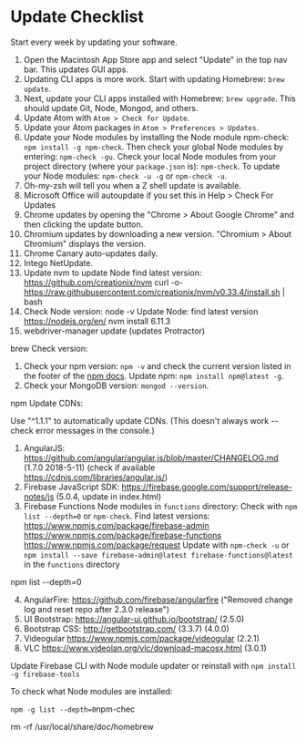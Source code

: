# Update Checklist

Start every week by updating your software.

1. Open the Macintosh App Store app and select "Update" in the top nav bar. This updates GUI apps.
2. Updating CLI apps is more work. Start with updating Homebrew: `brew update`.
3. Next, update your CLI apps installed with Homebrew: `brew upgrade`. This should update Git, Node, Mongod, and others.
4. Update Atom with `Atom > Check for Update`.
5. Update your Atom packages in `Atom > Preferences > Updates`.
6. Update your Node modules by installing the Node module npm-check: `npm install -g npm-check`. Then check your global Node modules by entering: `npm-check -gu`. Check your local Node modules from your project directory (where your `package.json` is): `npm-check`. To update your Node modules: `npm-check -u -g` or `npm-check -u`.
7. Oh-my-zsh will tell you when a Z shell update is available.
8. Microsoft Office will autoupdate if you set this in Help > Check For Updates
9. Chrome updates by opening the "Chrome > About Google Chrome" and then clicking the update button.
10. Chromium updates by downloading a new version. "Chromium > About Chromium" displays the version.
11. Chrome Canary auto-updates daily.
12. Intego NetUpdate.
13. Update nvm to update Node
  find latest version: https://github.com/creationix/nvm
curl -o- https://raw.githubusercontent.com/creationix/nvm/v0.33.4/install.sh | bash
14. Check Node version: node -v
Update Node: find latest version https://nodejs.org/en/
nvm install 6.11.3
15. webdriver-manager update (updates Protractor)


brew
Check version:

1. Check your npm version: `npm -v` and check the current version listed in the footer of the [npm docs](https://dos.npmjs.com/getting-started/installing-node). Update npm: `npm install npm@latest -g`.
2. Check your MongoDB version: `mongod --version`.

npm
Update CDNs:

Use "^1.1.1" to automatically update CDNs. (This doesn't always work -- check error messages in the console.)

1. AngularJS: https://github.com/angular/angular.js/blob/master/CHANGELOG.md  (1.7.0 2018-5-11) (check if available https://cdnjs.com/libraries/angular.js/)
2. Firebase JavaScript SDK: https://firebase.google.com/support/release-notes/js (5.0.4, update in index.html)
3. Firebase Functions Node modules in `functions` directory:
Check with `npm list --depth=0` or `npm-check`.
Find latest versions:
https://www.npmjs.com/package/firebase-admin
https://www.npmjs.com/package/firebase-functions
https://www.npmjs.com/package/request
Update with `npm-check -u` or
`npm install --save firebase-admin@latest firebase-functions@latest` in the `functions` directory

npm list --depth=0

4. AngularFire: https://github.com/firebase/angularfire ("Removed change log and reset repo after 2.3.0 release")
5. UI Bootstrap: https://angular-ui.github.io/bootstrap/ (2.5.0)
6. Bootstrap CSS: http://getbootstrap.com/ (3.3.7) (4.0.0)
7. Videogular https://www.npmjs.com/package/videogular (2.2.1)
8. VLC https://www.videolan.org/vlc/download-macosx.html (3.0.1)

Update Firebase CLI with Node module updater or reinstall with `npm install -g firebase-tools`

To check what Node modules are installed:

`npm -g list --depth=0`npm-chec


rm -rf /usr/local/share/doc/homebrew
